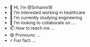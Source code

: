 - 👋 Hi, I’m @Sriharini16
- 👀 I’m interested working in healthcare 
- 🌱 I’m currently studying engineering
- 💞️ I’m looking to collaborate on ...
- 📫 How to reach me ...
- 😄 Pronouns: ...
- ⚡ Fun fact: ...

<!---
Sriharini16/Sriharini16 is a ✨ special ✨ repository because its `README.md` (this file) appears on your GitHub profile.
You can click the Preview link to take a look at your changes.
--->
